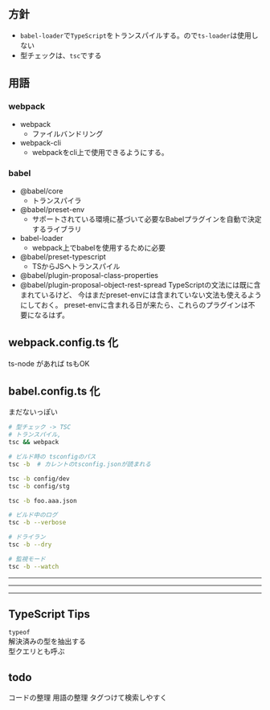 ## 方針
- `babel-loader`で`TypeScript`をトランスパイルする。ので`ts-loader`は使用しない
- 型チェックは、`tsc`でする

## 用語

### webpack
- webpack
    - ファイルバンドリング
- webpack-cli
    - webpackをcli上で使用できるようにする。

### babel
- @babel/core
    - トランスパイラ
- @babel/preset-env
    - サポートされている環境に基づいて必要なBabelプラグインを自動で決定するライブラリ
- babel-loader
    - webpack上でbabelを使用するために必要
- @babel/preset-typescript
    - TSからJSへトランスパイル
- @babel/plugin-proposal-class-properties
- @babel/plugin-proposal-object-rest-spread
TypeScriptの文法には既に含まれているけど、
今はまだpreset-envには含まれていない文法も使えるようにしておく。
preset-envに含まれる日が来たら、これらのプラグインは不要になるはず。

## webpack.config.ts 化
ts-node があれば tsもOK

## babel.config.ts 化
まだないっぽい

```bash
# 型チェック -> TSC
# トランスパイル, 
tsc && webpack
```

```bash
# ビルド時の tsconfigのパス
tsc -b  # カレントのtsconfig.jsonが読まれる

tsc -b config/dev
tsc -b config/stg

tsc -b foo.aaa.json
```

```bash
# ビルド中のログ
tsc -b --verbose

# ドライラン
tsc -b --dry

# 監視モード
tsc -b --watch
```

---
---
---

## TypeScript Tips

`typeof`  
解決済みの型を抽出する  
型クエリとも呼ぶ

## todo

コードの整理
用語の整理
タグつけて検索しやすく
